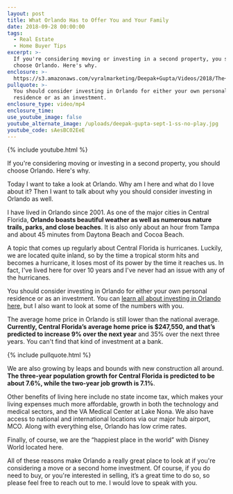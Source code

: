 ```yaml
---
layout: post
title: What Orlando Has to Offer You and Your Family
date: 2018-09-28 00:00:00
tags:
  - Real Estate
  - Home Buyer Tips
excerpt: >-
  If you're considering moving or investing in a second property, you should
  choose Orlando. Here's why.
enclosure: >-
  https://s3.amazonaws.com/vyralmarketing/Deepak+Gupta/Videos/2018/The+Dee+Team+-+What+Orlando+Has+to+Offer+You+and+Your+Family.mp4
pullquote: >-
  You should consider investing in Orlando for either your own personal
  residence or as an investment.
enclosure_type: video/mp4
enclosure_time:
use_youtube_image: false
youtube_alternate_image: /uploads/deepak-gupta-sept-1-ss-no-play.jpg
youtube_code: sAesBC02EeE
---
```


{% include youtube.html %}

If you're considering moving or investing in a second property, you should choose Orlando. Here's why.

Today I want to take a look at Orlando. Why am I here and what do I love about it? Then I want to talk about why you should consider investing in Orlando as well.

I have lived in Orlando since 2001. As one of the major cities in Central Florida, **Orlando boasts beautiful weather as well as numerous nature trails, parks, and close beaches**. It is also only about an hour from Tampa and about 45 minutes from Daytona Beach and Cocoa Beach.

A topic that comes up regularly about Central Florida is hurricanes. Luckily, we are located quite inland, so by the time a tropical storm hits and becomes a hurricane, it loses most of its power by the time it reaches us. In fact, I've lived here for over 10 years and I've never had an issue with any of the hurricanes.

You should consider investing in Orlando for either your own personal residence or as an investment. You can [learn all about investing in Orlando here](https://www.forbes.com/sites/samanthasharf/2018/02/01/full-list-where-to-invest-in-housing-in-2018/#5d4c6911627e), but I also want to look at some of the numbers with you.

The average home price in Orlando is still lower than the national average. **Currently, Central Florida’s average home price is $247,550, and that’s predicted to increase 9% over the next year** and 35% over the next three years. You can't find that kind of investment at a bank.

{% include pullquote.html %}

We are also growing by leaps and bounds with new construction all around. **The three-year population growth for Central Florida is predicted to be about 7.6%, while the two-year job growth is 7.1%**.

Other benefits of living here include no state income tax, which makes your living expenses much more affordable, growth in both the technology and medical sectors, and the VA Medical Center at Lake Nona. We also have access to national and international locations via our major hub airport, MCO. Along with everything else, Orlando has low crime rates.

Finally, of course, we are the “happiest place in the world” with Disney World located here.

All of these reasons make Orlando a really great place to look at if you're considering a move or a second home investment. Of course, if you do need to buy, or you're interested in selling, it’s a great time to do so, so please feel free to reach out to me. I would love to speak with you.